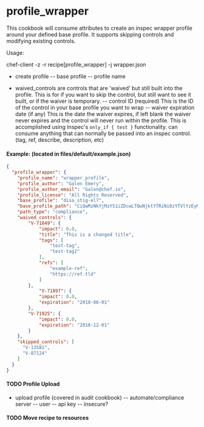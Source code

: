 # profile_wrapper

This cookbook will consume attributes to create an inspec wrapper profile around your defined base profile.  It supports skipping controls and modifying existing controls.

Usage:

chef-client -z -r recipe[profile_wrapper] -j wrapper.json


- create profile
-- base profile
-- profile name

- waived_controls are controls that are 'waived' but still built into the profile.  This is for if you want to skip the control, but still want to see it built, or if the waiver is temporary.
-- control ID (required) This is the ID of the control in your base profile you want to wrap
-- waiver expiration date (if any) This is the date the waiver expires, if left blank the waiver never expires and the control will never run within the profile.  This is accomplished using Inspec's `only_if { test }` functionality.
can consume anything that can normally be passed into an inspec control.  (tag, ref, describe, description, etc)

#### Example: (located in files/default/example.json)
```json
{
  "profile_wrapper": {
    "profile_name": "wrapper_profile",
    "profile_author": "Galen Emery",
    "profile_author_email": "Galen@chef.io",
    "profile_license": "All Rights Reserved",
    "base_profile": "disa_stig-el7",
    "base_profile_path": "CiQwMzNkYjMzYS1iZDcwLTQwNjktYTRiNi0zYTVlYzEyMTdiOTcSBWxvY2Fs/disa_stig-el7",
    "path_type": "compliance",
    "waived_controls": {
        "V-71849": {
            "impact": 0.0,
            "title": "This is a changed title",
            "tags": [
                "test-tag",
                "test-tag2"
            ],
            "refs": [
                "example-ref",
                "https://ref.tld"
            ]
        },
            "V-71897": {
            "impact": 0.0,
            "expiration": "2018-06-01"
        },
        "V-71925": {
            "impact": 0.0,
            "expiration": "2018-12-01"
        }
    },
    "skipped_controls": [
      "V-13581",
      "V-87124"
    ]
  }
}
```

#### TODO Profile Upload
- upload profile (covered in audit cookbook)
-- automate/compliance server
-- user
-- api key
-- insecure?


#### TODO Move recipe to resources
